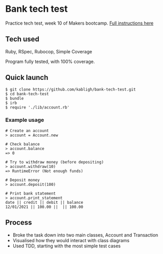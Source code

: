 # Bank tech test

Practice tech test, week 10 of Makers bootcamp. [Full instructions here](https://github.com/makersacademy/course/blob/master/individual_challenges/bank_tech_test.md)

## Tech used

Ruby, RSpec, Rubocop, Simple Coverage

Program fully tested, with 100% coverage.

## Quick launch
```
$ git clone https://github.com/kabligh/bank-tech-test.git
$ cd bank-tech-test
$ bundle
$ irb
$ require './lib/account.rb'
```

### Example usage

```
# Create an account
> account = Account.new

# Check balance
> account.balance
=> 0

# Try to withdraw money (before depositing)
> account.withdraw(10)
=> RuntimeError (Not enough funds)

# Deposit money
> account.deposit(100)

# Print bank statement
> account.print_statement
date || credit || debit || balance
12/01/2021 || 100.00 ||  || 100.00
```

## Process

* Broke the task down into two main classes, Account and Transaction
* Visualised how they would interact with class diagrams
* Used TDD, starting with the most simple test cases

